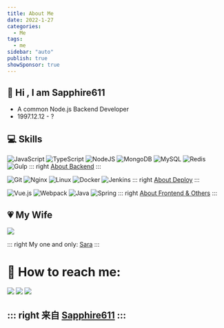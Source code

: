 ```yaml
---
title: About Me
date: 2022-1-27
categories:
  - Me
tags:
  - me
sidebar: "auto"
publish: true
showSponsor: true
---
```


## 👋  Hi , I am Sapphire611  

- A common Node.js Backend Developer
- 1997.12.12 - ?
## 💻 Skills

![JavaScript](https://img.shields.io/badge/javascript-%23323330.svg?style=for-the-badge&logo=javascript&logoColor=%23F7DF1E)
![TypeScript](https://img.shields.io/badge/typescript-%23007ACC.svg?style=for-the-badge&logo=typescript&logoColor=white)
![NodeJS](https://img.shields.io/badge/node.js-6DA55F?style=for-the-badge&logo=node.js&logoColor=white)
![MongoDB](https://img.shields.io/badge/MongoDB-%234ea94b.svg?style=for-the-badge&logo=mongodb&logoColor=white)
![MySQL](https://img.shields.io/badge/mysql-%2300f.svg?style=for-the-badge&logo=mysql&logoColor=white)
![Redis](https://img.shields.io/badge/redis-%23DD0031.svg?style=for-the-badge&logo=redis&logoColor=white)
![Gulp](https://img.shields.io/badge/GULP-%23CF4647.svg?style=for-the-badge&logo=gulp&logoColor=white)
::: right
[About Backend](#) 
:::

![Git](https://img.shields.io/badge/git-%23F05033.svg?style=for-the-badge&logo=git&logoColor=white)
![Nginx](https://img.shields.io/badge/nginx-%23009639.svg?style=for-the-badge&logo=nginx&logoColor=white)
![Linux](https://img.shields.io/badge/Linux-FCC624?style=for-the-badge&logo=linux&logoColor=black)
![Docker](https://img.shields.io/badge/docker-%230db7ed.svg?style=for-the-badge&logo=docker&logoColor=white)
![Jenkins](https://img.shields.io/badge/jenkins-%232C5263.svg?style=for-the-badge&logo=jenkins&logoColor=white)
::: right
[About Deploy](#) 
:::

![Vue.js](https://img.shields.io/badge/vuejs-%2335495e.svg?style=for-the-badge&logo=vuedotjs&logoColor=%234FC08D)
![Webpack](https://img.shields.io/badge/webpack-%238DD6F9.svg?style=for-the-badge&logo=webpack&logoColor=black)
![Java](https://img.shields.io/badge/java-%23ED8B00.svg?style=for-the-badge&logo=java&logoColor=white)
![Spring](https://img.shields.io/badge/spring-%236DB33F.svg?style=for-the-badge&logo=spring&logoColor=white)
::: right
[About Frontend & Others](#) 
:::

## 💗 My Wife

<img style="border:2;" src="/img/psc.jpeg">

::: right
My one and only: [Sara](#) 
:::


<h1> 💬 How to reach me:</h1>
<a href="mailto:liuliyi611@gmail.com?Subject=Title" target="_top"><img src="https://img.shields.io/badge/Email-liuliyi611@gmail.com-9400D3?style=flat-square&logo=gmail" lazyload></a>
<a href="https://sapphire611.github.io/"><img src="https://img.shields.io/badge/Sapphire611.github.io-276DC3?logo=google-chrome" lazyload></a>
<a href="https://github.com/Sapphire611"><img src="https://img.shields.io/badge/Sapphire611-blue?style=flat-square&logo=github" lazyload></a>
<br/>

::: right
来自 [Sapphire611](http://www.sapphire611.com)
:::
---

<!-- <a target="_blank" rel="noopener external nofollow noreferrer" href="https://github.com/sapphire611">
<img height="180em" src="https://github-readme-stats.vercel.app/api?username=sapphire611&theme=buefy&show_icons=true" lazyload/>
<img height="180em" src="https://github-readme-stats.vercel.app/api/top-langs/?username=sapphire611&theme=buefy&layout=compact" lazyload/>
</a> -->


